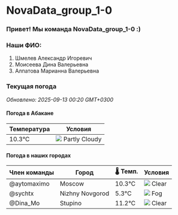 # NovaData_group_1-0
### Привет! Мы команда NovaData_group_1-0 :)

### Наши ФИО:
1. Шмелев Александр Игоревич
2. Моисеева Дина Валерьевна
3. Алпатова Марианна Валерьевна

### Текущая погода
<!-- WEATHER:START -->
_Обновлено: 2025-09-13 00:20 GMT+0300_

#### Погода в Абакане

| Температура | Условия |
|-------------|----------|
| 10.3°C     | ![](https://cdn.weatherapi.com/weather/64x64/night/116.png) Partly Cloudy |

#### Погода в наших городах

| Член команды  | Город               | 🌡️ Темп.  | Условия          |
|---------------|---------------------|-----------|--------------------|
| @aytomaximo    | Moscow              |   10.3°C | ![](https://cdn.weatherapi.com/weather/64x64/night/113.png) Clear        |
| @sychtx        | Nizhny Novgorod     |    5.3°C | ![](https://cdn.weatherapi.com/weather/64x64/night/248.png) Fog          |
| @Dina_Mo       | Stupino             |   11.2°C | ![](https://cdn.weatherapi.com/weather/64x64/night/113.png) Clear        |

<!-- WEATHER:END -->
